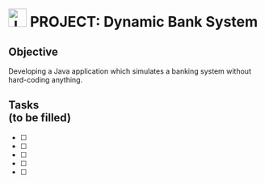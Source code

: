 # **<a href="https://www.oracle.com/java/" target="_blank" rel="noreferrer"><img src="https://raw.githubusercontent.com/danielcranney/readme-generator/main/public/icons/skills/java-colored.svg" width="36" height="36" alt="Java" /></a> PROJECT: Dynamic Bank System**<br />
## **Objective**<br />
Developing a Java application which simulates a banking system without hard-coding anything.<br />
## **Tasks**<br /> (to be filled)
- [ ] <br />
- [ ] <br />
- [ ] <br />
- [ ] <br />
- [ ] <br />
